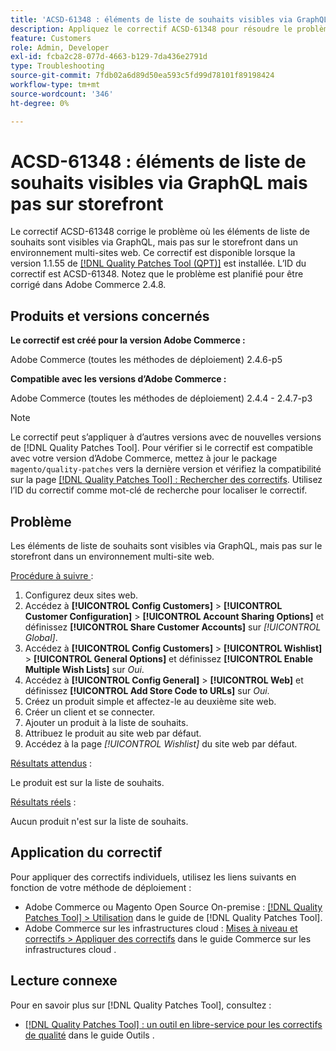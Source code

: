 ```yaml
---
title: 'ACSD-61348 : éléments de liste de souhaits visibles via GraphQL mais pas sur storefront'
description: Appliquez le correctif ACSD-61348 pour résoudre le problème d’Adobe Commerce où les éléments de liste de souhaits sont visibles via GraphQL, mais pas sur le storefront dans un environnement multi-sites web.
feature: Customers
role: Admin, Developer
exl-id: fcba2c28-077d-4663-b129-7da436e2791d
type: Troubleshooting
source-git-commit: 7fdb02a6d89d50ea593c5fd99d78101f89198424
workflow-type: tm+mt
source-wordcount: '346'
ht-degree: 0%

---
```


# ACSD-61348 : éléments de liste de souhaits visibles via GraphQL mais pas sur storefront

Le correctif ACSD-61348 corrige le problème où les éléments de liste de souhaits sont visibles via GraphQL, mais pas sur le storefront dans un environnement multi-sites web. Ce correctif est disponible lorsque la version 1.1.55 de [[!DNL Quality Patches Tool (QPT)]](/help/tools/quality-patches-tool/quality-patches-tool-to-self-serve-quality-patches.md) est installée. L’ID du correctif est ACSD-61348. Notez que le problème est planifié pour être corrigé dans Adobe Commerce 2.4.8.

## Produits et versions concernés

**Le correctif est créé pour la version Adobe Commerce :**

Adobe Commerce (toutes les méthodes de déploiement) 2.4.6-p5

**Compatible avec les versions d’Adobe Commerce :**

Adobe Commerce (toutes les méthodes de déploiement) 2.4.4 - 2.4.7-p3

>[!NOTE]
>
>Le correctif peut s’appliquer à d’autres versions avec de nouvelles versions de [!DNL Quality Patches Tool]. Pour vérifier si le correctif est compatible avec votre version d’Adobe Commerce, mettez à jour le package `magento/quality-patches` vers la dernière version et vérifiez la compatibilité sur la page [[!DNL Quality Patches Tool] : Rechercher des correctifs](https://experienceleague.adobe.com/tools/commerce-quality-patches/index.html?lang=fr). Utilisez l’ID du correctif comme mot-clé de recherche pour localiser le correctif.

## Problème

Les éléments de liste de souhaits sont visibles via GraphQL, mais pas sur le storefront dans un environnement multi-site web.

<u>Procédure à suivre </u> :

1. Configurez deux sites web.
1. Accédez à **[!UICONTROL Config Customers]** > **[!UICONTROL Customer Configuration]** > **[!UICONTROL Account Sharing Options]** et définissez **[!UICONTROL Share Customer Accounts]** sur *[!UICONTROL Global]*.
1. Accédez à **[!UICONTROL Config Customers]** > **[!UICONTROL Wishlist]** > **[!UICONTROL General Options]** et définissez **[!UICONTROL Enable Multiple Wish Lists]** sur *Oui*.
1. Accédez à **[!UICONTROL Config General]** > **[!UICONTROL Web]** et définissez **[!UICONTROL Add Store Code to URLs]** sur *Oui*.
1. Créez un produit simple et affectez-le au deuxième site web.
1. Créer un client et se connecter.
1. Ajouter un produit à la liste de souhaits.
1. Attribuez le produit au site web par défaut.
1. Accédez à la page *[!UICONTROL Wishlist]* du site web par défaut.

<u>Résultats attendus</u> :

Le produit est sur la liste de souhaits.

<u>Résultats réels</u> :

Aucun produit n&#39;est sur la liste de souhaits.

## Application du correctif

Pour appliquer des correctifs individuels, utilisez les liens suivants en fonction de votre méthode de déploiement :

* Adobe Commerce ou Magento Open Source On-premise : [[!DNL Quality Patches Tool] > Utilisation](/help/tools/quality-patches-tool/usage.md) dans le guide de [!DNL Quality Patches Tool].
* Adobe Commerce sur les infrastructures cloud : [Mises à niveau et correctifs > Appliquer des correctifs](https://experienceleague.adobe.com/docs/commerce-cloud-service/user-guide/develop/upgrade/apply-patches.html?lang=fr) dans le guide Commerce sur les infrastructures cloud .

## Lecture connexe

Pour en savoir plus sur [!DNL Quality Patches Tool], consultez :

* [[!DNL Quality Patches Tool] : un outil en libre-service pour les correctifs de qualité](/help/tools/quality-patches-tool/quality-patches-tool-to-self-serve-quality-patches.md) dans le guide Outils .
